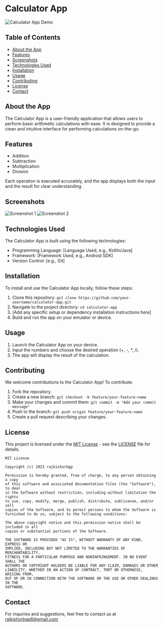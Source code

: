 # Calculator App

![Calculator App Demo](link-to-screenshot-or-demo.gif)

## Table of Contents

- [About the App](#about-the-app)
- [Features](#features)
- [Screenshots](#screenshots)
- [Technologies Used](#technologies-used)
- [Installation](#installation)
- [Usage](#usage)
- [Contributing](#contributing)
- [License](#license)
- [Contact](#contact)

## About the App

The Calculator App is a user-friendly application that allows users to perform basic arithmetic calculations with ease. It is designed to provide a clean and intuitive interface for performing calculations on-the-go.

## Features

- Addition
- Subtraction
- Multiplication
- Division

Each operation is executed accurately, and the app displays both the input and the result for clear understanding.

## Screenshots

![Screenshot 1](link-to-screenshot-1.png)
![Screenshot 2](link-to-screenshot-2.png)

## Technologies Used

The Calculator App is built using the following technologies:

- Programming Language: [Language Used, e.g., Kotlin/Java]
- Framework: [Framework Used, e.g., Android SDK]
- Version Control: [e.g., Git]

## Installation

To install and use the Calculator App locally, follow these steps:

1. Clone this repository: `git clone https://github.com/your-username/calculator-app.git`
2. Navigate to the project directory: `cd calculator-app`
3. [Add any specific setup or dependency installation instructions here]
4. Build and run the app on your emulator or device.

## Usage

1. Launch the Calculator App on your device.
2. Input the numbers and choose the desired operation (+, -, \*, /).
3. The app will display the result of the calculation.

## Contributing

We welcome contributions to the Calculator App! To contribute:

1. Fork the repository.
2. Create a new branch: `git checkout -b feature/your-feature-name`
3. Make your changes and commit them: `git commit -m "Add your commit message"`
4. Push to the branch: `git push origin feature/your-feature-name`
5. Create a pull request describing your changes.

## License

This project is licensed under the [MIT License](LICENSE) - see the [LICENSE](LICENSE) file for details.

```
MIT License

Copyright (c) 2023 rajkishorbgp

Permission is hereby granted, free of charge, to any person obtaining a copy
of this software and associated documentation files (the "Software"), to deal
in the Software without restriction, including without limitation the rights
to use, copy, modify, merge, publish, distribute, sublicense, and/or sell
copies of the Software, and to permit persons to whom the Software is
furnished to do so, subject to the following conditions:

The above copyright notice and this permission notice shall be included in all
copies or substantial portions of the Software.

THE SOFTWARE IS PROVIDED "AS IS", WITHOUT WARRANTY OF ANY KIND, EXPRESS OR
IMPLIED, INCLUDING BUT NOT LIMITED TO THE WARRANTIES OF MERCHANTABILITY,
FITNESS FOR A PARTICULAR PURPOSE AND NONINFRINGEMENT. IN NO EVENT SHALL THE
AUTHORS OR COPYRIGHT HOLDERS BE LIABLE FOR ANY CLAIM, DAMAGES OR OTHER
LIABILITY, WHETHER IN AN ACTION OF CONTRACT, TORT OR OTHERWISE, ARISING FROM,
OUT OF OR IN CONNECTION WITH THE SOFTWARE OR THE USE OR OTHER DEALINGS IN THE
SOFTWARE.
```

## Contact

For inquiries and suggestions, feel free to contact us at rajkishorbgp6@gmail.com
